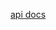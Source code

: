 [api docs](https://stoplight.io/p/docs/gh/shoji-k/rails-vue-sandbox/src/apidocs/reference/openapi.json)
